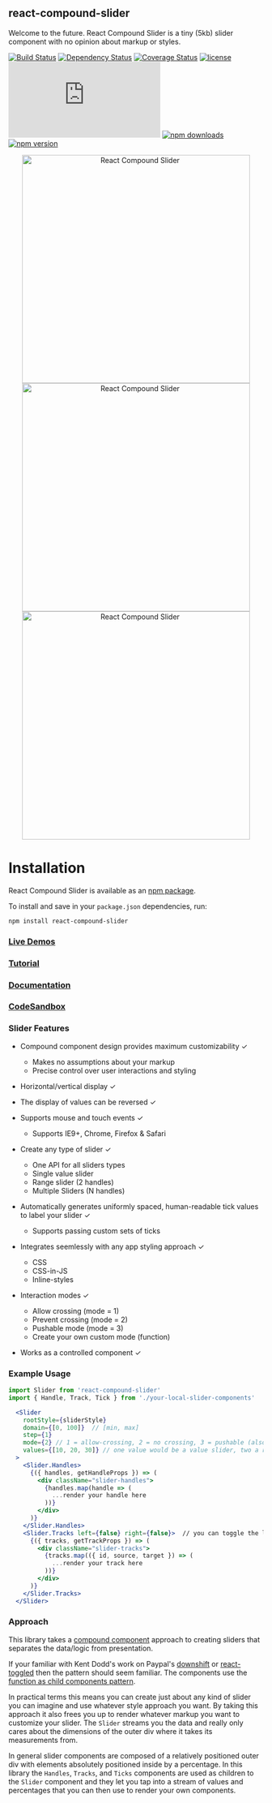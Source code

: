 ## react-compound-slider

Welcome to the future. React Compound Slider is a tiny (5kb) slider component with no opinion about markup or styles.

[![Build Status](https://travis-ci.org/sghall/react-compound-slider.svg?branch=master)](https://travis-ci.org/sghall/react-compound-slider)
[![Dependency Status](https://www.versioneye.com/user/projects/59b03e160fb24f004e1a5a3d/badge.svg?style=flat-square)](https://www.versioneye.com/user/projects/59b03e160fb24f004e1a5a3d)
[![Coverage Status](https://coveralls.io/repos/github/sghall/react-compound-slider/badge.svg?branch=master)](https://coveralls.io/github/sghall/react-compound-slider?branch=master)
[![license](https://img.shields.io/github/license/mashape/apistatus.svg?maxAge=2592000)](https://github.com/sghall/react-compound-slider/blob/master/LICENSE)
![](http://img.badgesize.io/sghall/react-compound-slider/gh-pages/fileSize/react-compound-slider.umd.min.js?compression=gzip)
[![npm downloads](https://img.shields.io/npm/dm/react-compound-slider.svg)](https://www.npmjs.com/package/react-compound-slider)
[![npm version](https://img.shields.io/npm/v/react-compound-slider.svg)](https://www.npmjs.com/package/react-compound-slider)

<div style="text-align:center;">
  <a href="https://sghall.github.io/react-compound-slider/#/slider-demos/horizontal" target="\_parent"><img src="https://user-images.githubusercontent.com/4615775/30075819-cd06121e-922b-11e7-916c-a7c7de29f933.png" alt="React Compound Slider" style="width:450px;"/></a>
</div>
<div style="text-align:center;">
  <a href="https://sghall.github.io/react-compound-slider/#/slider-demos/horizontal" target="\_parent"><img src="https://user-images.githubusercontent.com/4615775/30075820-cd163fb8-922b-11e7-963a-168e21dbfbc3.png" alt="React Compound Slider" style="width:450px;"/></a>
</div>
<div style="text-align:center;">
  <a href="https://sghall.github.io/react-compound-slider/#/slider-demos/horizontal" target="\_parent"><img src="https://user-images.githubusercontent.com/4615775/30075818-cd02968e-922b-11e7-9d89-7b449e70367e.png" alt="React Compound Slider" style="width:450px;"/></a>
</div>

# Installation

React Compound Slider is available as an [npm package](https://www.npmjs.org/package/react-compound-slider).

To install and save in your `package.json` dependencies, run:

```
npm install react-compound-slider
```

### [Live Demos](https://sghall.github.io/react-compound-slider/#/slider-demos/horizontal)

### [Tutorial](https://sghall.github.io/react-compound-slider/#/getting-started/tutorial)

### [Documentation](https://sghall.github.io/react-compound-slider/#/component-api/slider)

### [CodeSandbox](https://codesandbox.io/s/plzyr7lmj)

### Slider Features

- Compound component design provides maximum customizability ✓
  - Makes no assumptions about your markup
  - Precise control over user interactions and styling

- Horizontal/vertical display ✓

- The display of values can be reversed ✓

- Supports mouse and touch events ✓
  - Supports IE9+, Chrome, Firefox & Safari

- Create any type of slider ✓
  - One API for all sliders types
  - Single value slider
  - Range slider (2 handles)
  - Multiple Sliders (N handles)

- Automatically generates uniformly spaced, human-readable tick values to label your slider ✓
  - Supports passing custom sets of ticks

- Integrates seemlessly with any app styling approach ✓
  - CSS
  - CSS-in-JS
  - Inline-styles

- Interaction modes ✓
  - Allow crossing (mode = 1)
  - Prevent crossing (mode = 2)
  - Pushable mode (mode = 3)
  - Create your own custom mode (function)

- Works as a controlled component ✓

### Example Usage

```jsx
import Slider from 'react-compound-slider'
import { Handle, Track, Tick } from './your-local-slider-components'

  <Slider
    rootStyle={sliderStyle}
    domain={[0, 100]}  // [min, max]
    step={1}
    mode={2} // 1 = allow-crossing, 2 = no crossing, 3 = pushable (also custom modes)
    values={[10, 20, 30]} // one value would be a value slider, two a range slider, etc
  >
    <Slider.Handles>
      {({ handles, getHandleProps }) => (
        <div className="slider-handles">
          {handles.map(handle => (
            ...render your handle here
          ))}
        </div>
      )}
    </Slider.Handles>
    <Slider.Tracks left={false} right={false}>  // you can toggle the left and right tracks
      {({ tracks, getTrackProps }) => (
        <div className="slider-tracks">
          {tracks.map(({ id, source, target }) => (
            ...render your track here
          ))}
        </div>
      )}
    </Slider.Tracks>
  </Slider>
```

### Approach

This library takes a [compound component](https://www.youtube.com/watch?v=hEGg-3pIHlE) approach to creating sliders that separates the data/logic from presentation.

If your familiar with Kent Dodd's work on Paypal's [downshift](https://github.com/paypal/downshift) or [react-toggled](https://github.com/kentcdodds/react-toggled) then the pattern should seem familiar.
The components use the [function as child components pattern](https://medium.com/merrickchristensen/function-as-child-components-5f3920a9ace9).

In practical terms this means you can create just about any kind of slider you can imagine and use whatever style approach you want.
By taking this approach it also frees you up to render whatever markup you want to customize your slider.
The `Slider` streams you the data and really only cares about the dimensions of the outer div where it takes its measurements from.

In general slider components are composed of a relatively positioned outer div with elements absolutely positioned inside by a percentage.
In this library the `Handles`, `Tracks`, and `Ticks` components are used as children to the `Slider` component and they let you tap into a stream of values and percentages that you can then use to render your own components.